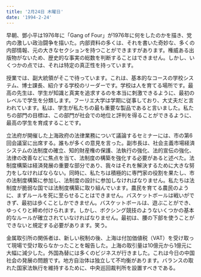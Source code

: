 ```yaml
---
title: '2月24日 木曜日'
date: '1994-2-24'
---
```

早朝、鄧小平は1976年に「Gang of Four」が1976年に何をしたのかを描き、党内の激しい政治闘争を描いた。内部資料の多くは、それを書いた奇妙な、多くの内部情報、元の大きなセクションを持つことができますがあります。権威ある出版物がないため、歴史的な事実の総数を判断することはできません。しかし、いくつかの点では、それは特定の真正性を持っています。

授業では、副大統領がそこで待っています。これは、基本的なコースの学校システム、博士課長、紹介する学校のリーダーです。学校は人を育てる場所です。最高の先生は、学生が知識と真実を追求するのを本当に刺激できるように、最初のレベルで学生を分類します。フーリエ大学は学期に従事しており、大丈夫だと言われています。私は、学生が私たちの最も重要な製品であると言いました。私たちの部門の目標は、この部門が社会での地位と評判を得ることができるように、最高の学生を育成することです。

立法府が開催した上海政府の法律業務について議論するセミナーには、市の第6回会議室に出席する。誰もが多くの意見を言った。副市長は、社会主義市場経済システムの法制度の確立、知的財産権の保護、法執行の強化、法的宣伝の強化、法律の改善などに焦点を当て、法制度の構築を強化する必要があると述べた。法制度構築は経済発展の重要な部分であり、我々はそれを解決するために大きな努力をしなければならない。同時に、私たちは積極的に専門家の役割を果たし、市の法制度構築に参加し、法制度の設計に参加しなければなりません。私たちは法制度が脆弱な国では法制度構築に取り組んでいます。農民を育てる農民のように、まずルールを死に至らせることはできません。バスケットボールは戦いができず、最初は歩くことしかできません。バスケットボールは、遊ぶことができ、ゆっくりと締め付けられます。しかし、ボクシング競技のようないくつかの基本的なルールが確立されていなければなりません。最初は、腰の下部を使うことができないと規定する必要があります。笑う。

金属取引所の関係者は、新しい税制の後、上海は付加価値税（VAT）を受け取って現場で受け取らなかったことを報告した。上海の取引量は10億元から1億元に大幅に減少した。外国為替には多くのビジネスが行きました。これは今日の中国社会の発展の問題です。地方自治体は独立して不均衡があります。バランスの取れた国家法執行を維持するために、中央巡回裁判所を設置すべきである。